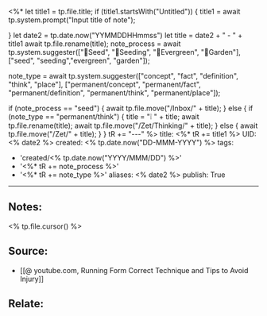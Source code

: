 <%* 
  let title1 = tp.file.title;
  if (title1.startsWith("Untitled")) {
  	title1 = await tp.system.prompt("Input title of note");

  }
  let date2 = tp.date.now("YYMMDDHHmmss")
  let title = date2 + " - " + title1
  await tp.file.rename(title);
  note_process = await tp.system.suggester(["🥜Seed", "🌱Seeding", "🌲Evergreen", "🏡Garden"], ["seed", "seeding","evergreen", "garden"]);

  note_type = await tp.system.suggester(["concept", "fact", "definition", "think", "place"], ["permanent/concept", "permanent/fact", "permanent/definition", "permanent/think", "permanent/place"]);
  
  if (note_process == "seed") {
  	    await tp.file.move("/Inbox/" + title);
  }
  else {
	  if (note_type == "permanent/think") {
	    title = "❕ " + title;
	    await tp.file.rename(title);
		await tp.file.move("/Zet/Thinking/" + title);
	  }
	  else {
	    await tp.file.move("/Zet/" + title);
	  }
  }
  tR += "---"
%>
title: <%* tR += title1 %>
UID: <% date2 %>
created: <% tp.date.now("DD-MMM-YYYY") %>
tags:
  - 'created/<% tp.date.now("YYYY/MMM/DD") %>'
  - '<%* tR += note_process %>'
  - '<%* tR += note_type %>'
aliases: <% date2 %>
publish: True
---
## Notes:
<% tp.file.cursor() %>

## Source:
- [[@ youtube.com, Running Form Correct Technique and Tips to Avoid Injury]]

## Relate:
